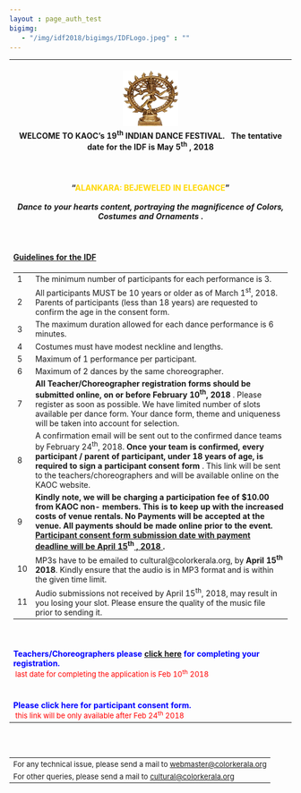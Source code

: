 ```yaml
---
layout : page_auth_test
bigimg:
   - "/img/idf2018/bigimgs/IDFLogo.jpeg" : ""
---
```


<table align="center" style="border:0"> <tr style="border:0"><td align="center" style="border:0"><br/>
  <center><img src="/img/idf2018/nataraja.jpg" width="100" height="100" align="center"></center></td></tr>

 <tr style="border:0;background:transparent">
   <td style="border:0"> 
     <strong> <center>WELCOME TO KAOC’s 19<sup>th</sup> INDIAN DANCE FESTIVAL. &nbsp; The tentative date for the IDF is May 5<sup>th</sup> , 2018 </center></strong><br/><br/><br/>
  </td></tr>
  <tr style="border:0;background:transparent">
   <td style="border:0"> 
      <strong> <center>“<font color="gold">ALANKARA: BEJEWELED IN ELEGANCE</font>”</center> <br/> 
         <center><i> Dance to your 
           hearts content, portraying the magnificence of Colors, Costumes and Ornaments </i>.</center> </strong>
  </td></tr>
  <tr style="border:0;background:transparent">
   <td style="border:0"> <br/><br/><br/>
   <strong> <u> Guidelines for the IDF </u> </strong> 
    </td></tr> 
  <tr style="border:0" ><td style="border:0" >
  <table align="left"><tr>
  <td>1</td><td>The minimum number of participants for each performance is 3.</td>
  </tr>
  <tr>
  <td>2</td><td>All participants MUST be 10 years or older as of March 1<sup>st</sup>, 2018. Parents of participants (less than 18 years) are requested to confirm the age in the consent form.</td>
  </tr>
  <tr> <td>3</td><td>The maximum duration allowed for each dance performance is 6 minutes. </td> </tr>
    <tr><td>4</td><td>Costumes must have modest neckline and lengths.</td></tr>
    <tr><td>5</td><td>Maximum of 1 performance per participant.</td></tr>
    <tr><td>6</td><td>Maximum of 2 dances by the same choreographer.</td></tr>
    <tr><td>7</td><td> <strong> All Teacher/Choreographer registration forms should be submitted online, on or
      before February 10<sup>th</sup>, 2018 </strong>. Please register as soon as possible. We have limited number
of slots available per dance form. Your dance form, theme and uniqueness will be
      taken into account for selection.</td></tr>
    <tr><td>8</td><td>A confirmation email will be sent out to the confirmed dance teams by February 24<sup>th</sup>,
2018. <strong> Once your team is confirmed, every participant / parent of participant, under
      18 years of age, is required to sign a participant consent form </strong>. This link will be sent to the
      teachers/choreographers and will be available online on the KAOC website.</td></tr>
    <tr><td>9</td><td> <strong> Kindly note, we will be charging a participation fee of $10.00 from KAOC non-
members. This is to keep up with the increased costs of venue rentals. No Payments
will be accepted at the venue. All payments should be made online prior to the
event. <u> Participant consent form submission date with payment deadline will be April
      15</u><sup>th</sup><u> , 2018 </u>.</strong></td></tr>
    <tr><td>10</td><td>MP3s have to be emailed to cultural@colorkerala.org, by <strong>April 15<sup>th</sup> 2018</strong>. Kindly
      ensure that the audio is in MP3 format and is within the given time limit.</td></tr>
    <tr><td>11</td><td>Audio submissions not received by April 15<sup>th</sup>, 2018, may result in you losing your
      slot. Please ensure the quality of the music file prior to sending it.</td></tr>
  </table>
  </td></tr>
   
  <tr style="border:0;background:transparent" ><td style="border:0;background:transparent" > <br/><br/>
  <font color="blue"> <strong>Teachers/Choreographers please <a href="https://docs.google.com/forms/d/e/1FAIpQLSe4tJyKwg4qu2oiXCEughL_QVBwNzV11Nc4F-Db7LyiqF9Kkw/viewform?usp=sf_link">click here</a> for completing your registration. </strong></font><br/>
  <font color="red" size="2"> &nbsp;last date for completing the application is Feb 10<sup>th</sup> 2018 </font>
    </td></tr>
    <tr style="border:0;background:transparent" ><td style="border:0;background:transparent" > <br/><br/>
  <font color="blue"> <strong>Please click here for participant consent form. </strong></font> <br/>
  <font color="red" size="2"> &nbsp;this link will be only available after Feb 24<sup>th</sup> 2018 </font>
    </td></tr>
</table>
<br/><br/>
<table>
  <tr style="border:0;background:transparent">
   <td style="border:0"> <font size="2"> For any technical issue, please send a mail to <u> webmaster@colorkerala.org </u></font></td></tr>
  <tr style="border:0;background:transparent">
    <td style="border:0">  <font size="2">For other queries, please send a mail to <u> cultural@colorkerala.org </u></font></td></tr>
  </table>

